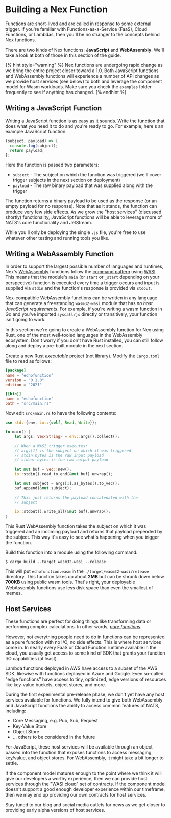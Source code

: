 # Building a Nex Function
Functions are short-lived and are called in response to some external trigger. If you're familiar with Functions-as-a-Service (FaaS), Cloud Functions, or Lambdas, then you'll be no stranger to the concepts behind Nex functions.

There are two kinds of Nex functions: **JavaScript** and **WebAssembly**. We'll take a look at both of those in this section of the guide.

{% hint style="warning" %}
Nex functions are undergoing rapid change as we bring the entire project closer toward a 1.0. Both JavaScript functions and WebAssembly functions will experience a number of API changes as we provide host services (see below) to both and leverage the component model for Wasm workloads. Make sure you check the `examples` folder frequently to see if anything has changed.
{% endhint %}

## Writing a JavaScript Function
Writing a JavaScript function is as easy as it sounds. Write the function that does what you need it to do and you're ready to go. For example, here's an example JavaScript function:

```javascript
(subject, payload) => {
  console.log(subject);
  return payload;
};
```

Here the function is passed two parameters:

* `subject` - The subject on which the function was triggered (we'll cover trigger subjects in the next section on deployment)
* `payload` - The raw binary payload that was supplied along with the trigger

The function returns a binary payload to be used as the response (or an empty payload for no response). Note that as it stands, the function can produce very few side effects. As we grow the "host services" (discussed shortly) functionality, JavaScript functions will be able to leverage more of NATS's core functionality and JetStream.

While you'll only be deploying the single `.js` file, you're free to use whatever other testing and running tools you like.
 
## Writing a WebAssembly Function
In order to support the largest possible number of languages and runtimes, Nex's [WebAssembly](https://webassembly.org/) functions follow the [command pattern](https://wasmcloud.com/blog/webassembly-patterns-command-reactor-library#the-command-pattern) using [WASI](https://wasi.dev/). This means that the module's `main` (or `start` or `_start` depending on your perspective) function is executed every time a trigger occurs and input is supplied via `stdin` and the function's response is provided via `stdout`.

Nex-compatible WebAssembly functions can be written in any language that can generate a freestanding `wasm32-wasi` module that has _no host JavaScript requirements_. For example, if you're writing a wasm function in Go and you've imported `syscall/js` directly or transitively, your function isn't going to work.

In this section we're going to create a WebAssembly function for Nex using Rust, one of the most well-tooled languages in the WebAssembly ecosystem. Don't worry if you don't have Rust installed, you can still follow along and deploy a pre-built module in the next section.

Create a new Rust _executable_ project (not library). Modify the `Cargo.toml` file to read as follows:

```toml
[package]
name = "echofunction"
version = "0.1.0"
edition = "2021"

[[bin]]
name = "echofunction"
path = "src/main.rs"
```

Now edit `src/main.rs` to have the following contents:

```rust
use std::{env, io::{self, Read, Write}};

fn main() {
    let args: Vec<String> = env::args().collect();

    // When a WASI trigger executes:
    // argv[1] is the subject on which it was triggered
    // stdin bytes is the raw input payload
    // stdout bytes is the raw output payload

    let mut buf = Vec::new();
    io::stdin().read_to_end(&mut buf).unwrap();
    
    let mut subject = args[1].as_bytes().to_vec();
    buf.append(&mut subject);

    // This just returns the payload concatenated with the
    // subject
    
    io::stdout().write_all(&mut buf).unwrap();
}
```

This Rust WebAssembly function takes the subject on which it was triggered and an incoming payload and returns that payload prepended by the subject. This way it's easy to see what's happening when you trigger the function.

Build this function into a module using the following command:

```
$ cargo build --target wasm32-wasi --release
```

This will put `echofunction.wasm` in the `./target/wasm32-wasi/release` directory. This function takes up about **2MB** but can be shrunk down below **700KB** using public wasm tools. That's right, your deployable WebAssembly functions use less disk space than even the smallest of memes.

## Host Services
These functions are perfect for doing things like transforming data or performing complex calculations. In other words, _[pure functions](https://en.wikipedia.org/wiki/Pure_function)_.

However, not everything people need to do in functions can be represented as a pure function with no I/O, no side effects. This is where host services come in. In nearly every FaaS or Cloud Function runtime available in the cloud, you usually get access to some kind of SDK that grants your function I/O capabilities (at least).

Lambda functions deployed in AWS have access to a subset of the AWS SDK, likewise with functions deployed in Azure and Google. Even so-called "edge functions" have access to tiny, optimized, edge versions of resources like key-value buckets, object stores, and more.

During the first experimental pre-release phase, we don't yet have any host services available for functions. We fully intend to give both WebAssembly and JavaScript functions the ability to access common features of NATS, including:

* Core Messaging, e.g. Pub, Sub, Request
* Key-Value Store
* Object Store
* ... others to be considered in the future

For JavaScript, these host services will be available through an object passed into the function that exposes functions to access messaging, key/value, and object stores. For WebAssembly, it might take a bit longer to settle.

If the component model matures enough to the point where we think it will give our developers a worthy experience, then we can provide host services through the "WASI cloud" set of contracts. If the component model doesn't support a good enough developer experience within our timeframe, then we may end up providing our own contracts for host services. 

Stay tuned to our blog and social media outlets for news as we get closer to providing early alpha versions of host services.